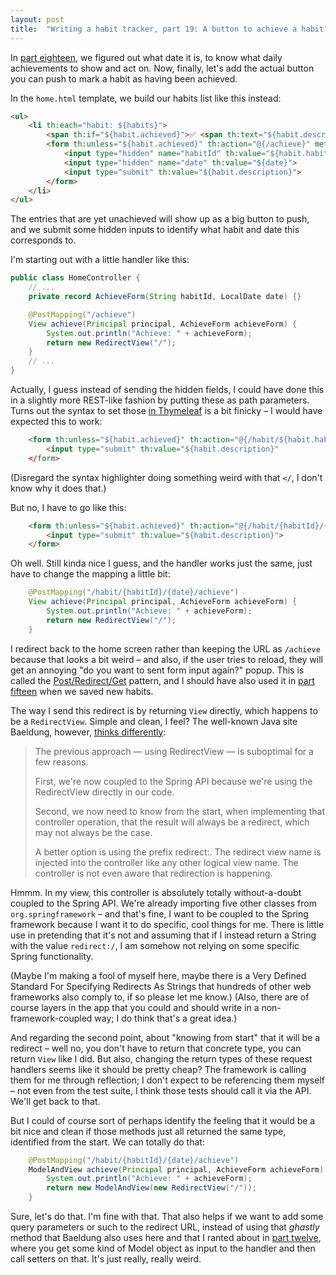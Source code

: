 ```yaml
---
layout: post
title:  "Writing a habit tracker, part 19: A button to achieve a habit"
---
```

In [part eighteen](/2023/01/18/habit-tracker-getting-the-users-date.html), we figured out what date it is, to know what daily achievements to show and act on. Now, finally, let's add the actual button you can push to mark a habit as having been achieved.

In the `home.html` template, we build our habits list like this instead:

```html
<ul>
    <li th:each="habit: ${habits}">
        <span th:if="${habit.achieved}">✅ <span th:text="${habit.description}">Take a walk</span></span>
        <form th:unless="${habit.achieved}" th:action="@{/achieve}" method="post">
            <input type="hidden" name="habitId" th:value="${habit.habitId}">
            <input type="hidden" name="date" th:value="${date}">
            <input type="submit" th:value="${habit.description}">
        </form>
    </li>
</ul>
```

The entries that are yet unachieved will show up as a big button to push, and we submit some hidden inputs to identify what habit and date this corresponds to. 

I'm starting out with a little handler like this:

```java
public class HomeController {
    // ...
    private record AchieveForm(String habitId, LocalDate date) {}

    @PostMapping("/achieve")
    View achieve(Principal principal, AchieveForm achieveForm) {
        System.out.println("Achieve: " + achieveForm);
        return new RedirectView("/");
    }
    // ...
}
```

Actually, I guess instead of sending the hidden fields, I could have done this in a slightly more REST-like fashion by putting these as path parameters. Turns out the syntax to set those [in Thymeleaf](https://www.thymeleaf.org/doc/tutorials/3.0/usingthymeleaf.html#link-urls) is a bit finicky – I would have expected this to work: 

```html
    <form th:unless="${habit.achieved}" th:action="@{/habit/${habit.habitId}/${date}/achieve">
        <input type="submit" th:value="${habit.description}"
    </form>
```

(Disregard the syntax highlighter doing something weird with that `</`, I don't know why it does that.)


But no, I have to go like this:

```html
    <form th:unless="${habit.achieved}" th:action="@{/habit/{habitId}/{date}/achieve(habitId=${habit.habitId},date=${date})}" method="post">
        <input type="submit" th:value="${habit.description}">
    </form>
```

Oh well. Still kinda nice I guess, and the handler works just the same, just have to change the mapping a little bit:

```java
    @PostMapping("/habit/{habitId}/{date}/achieve")
    View achieve(Principal principal, AchieveForm achieveForm) {
        System.out.println("Achieve: " + achieveForm);
        return new RedirectView("/");
    }
```

I redirect back to the home screen rather than keeping the URL as `/achieve` because that looks a bit weird – and also, if the user tries to reload, they will get an annoying "do you want to sent form input again?" popup. This is called the [Post/Redirect/Get](https://en.wikipedia.org/wiki/Post/Redirect/Get) pattern, and I should have also used it in [part fifteen](/2023/01/15/habit-tracker-add-new-habit.html) when we saved new habits. 

The way I send this redirect is by returning `View` directly, which happens to be a `RedirectView`. Simple and clean, I feel? The well-known Java site Baeldung, however, [thinks differently](https://www.baeldung.com/spring-redirect-and-forward):

> The previous approach — using RedirectView — is suboptimal for a few reasons.
> 
> First, we're now coupled to the Spring API because we're using the RedirectView directly in our code.
> 
> Second, we now need to know from the start, when implementing that controller operation, that the result will always be a redirect, which may not always be the case.
> 
> A better option is using the prefix redirect:. The redirect view name is injected into the controller like any other logical view name. The controller is not even aware that redirection is happening.

Hmmm. In my view, this controller is absolutely totally without-a-doubt coupled to the Spring API. We're already importing five other classes from `org.springframework` – and that's fine, I want to be coupled to the Spring framework because I want it to do specific, cool things for me.  There is little use in pretending that it's not and assuming that if I instead return a String with the value `redirect:/`, I am somehow not relying on some specific Spring functionality. 

(Maybe I'm making a fool of myself here, maybe there is a Very Defined Standard For Specifying Redirects As Strings that hundreds of other web frameworks also comply to, if so please let me know.) (Also, there are of course layers in the app that you could and should write in a non-framework-coupled way; I do think that's a great idea.)

And regarding the second point, about "knowing from start" that it will be a redirect – well no, you don't have to return that concrete type, you can return `View` like I did. But also, changing the return types of these request handlers seems like it should be pretty cheap? The framework is calling them for me through reflection; I don't expect to be referencing them myself – not even from the test suite, I think those tests should call it via the API. We'll get back to that. 

But I could of course sort of perhaps identify the feeling that it would be a bit nice and clean if those methods just all returned the same type, identified from the start. We can totally do that:

```java
    @PostMapping("/habit/{habitId}/{date}/achieve")
    ModelAndView achieve(Principal principal, AchieveForm achieveForm) {
        System.out.println("Achieve: " + achieveForm);
        return new ModelAndView(new RedirectView("/"));
    }
```

Sure, let's do that. I'm fine with that. That also helps if we want to add some query parameters or such to the redirect URL, instead of using that _ghastly_ method that Baeldung also uses here and that I ranted about in [part twelve](/2023/01/12/habit-tracker-making-habits-page-work.html), where you get some kind of Model object as input to the handler and then call setters on that. It's just really, really weird.   